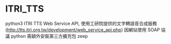 # ITRI_TTS
python3 ITRI TTS Web Service API,
使用工研院提供的文字轉語音合成服務
(http://tts.itri.org.tw/development/web_service_api.php)
因網站使用 SOAP 協議
python 需額外安裝第三方擴充包 zeep
